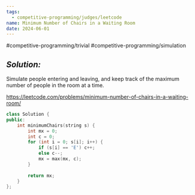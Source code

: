 ```yaml
---
tags:
  - competitive-programming/judges/leetcode
name: Minimum Number of Chairs in a Waiting Room
date: 2024-06-01
---
```

#competitive-programming/trivial #competitive-programming/simulation 
## _Solution:_
Simulate people entering and leaving, and keep track of the maximum number of people in the room at a time.

https://leetcode.com/problems/minimum-number-of-chairs-in-a-waiting-room/
```cpp
class Solution {
public:
    int minimumChairs(string s) {
        int mx = 0;
        int c = 0;
        for (int i = 0; s[i]; i++) {
            if (s[i] == 'E') c++;
            else c--;
            mx = max(mx, c);
        }
        
        return mx;
    }
};
```